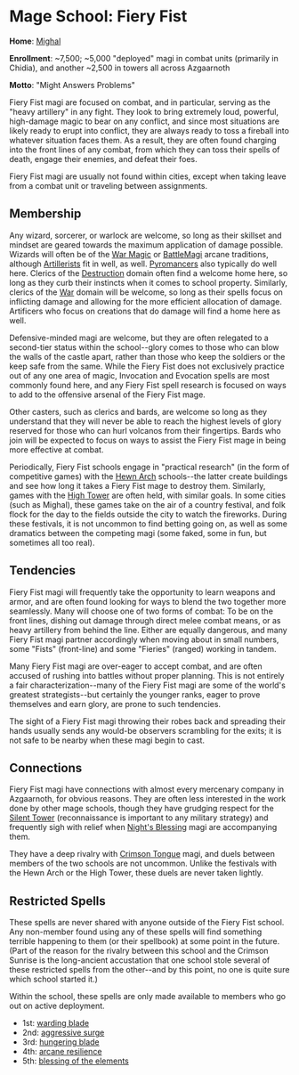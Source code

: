 # Mage School: Fiery Fist
**Home**: [Mighal](../../Cities/Mighal)

**Enrollment**: ~7,500; ~5,000 "deployed" magi in combat units (primarily in Chidia), and another ~2,500 in towers all across Azgaarnoth

**Motto**: "Might Answers Problems"

Fiery Fist magi are focused on combat, and in particular, serving as the "heavy artillery" in any fight. They look to bring extremely loud, powerful, high-damage magic to bear on any conflict, and since most situations are likely ready to erupt into conflict, they are always ready to toss a fireball into whatever situation faces them. As a result, they are often found charging into the front lines of any combat, from which they can toss their spells of death, engage their enemies, and defeat their foes.

Fiery Fist magi are usually not found within cities, except when taking leave from a combat unit or traveling between assignments.
 
## Membership
Any wizard, sorcerer, or warlock are welcome, so long as their skillset and mindset are geared towards the maximum application of damage possible. Wizards will often be of the [War Magic](../../Classes/Wizard/WarMagic.md) or [BattleMagi](../../Classes/Wizard/BattleMagi.md) arcane traditions, although [Artillerists](../../Classes/Wizard/Artillerist.md) fit in well, as well. [Pyromancers](../../Classes/Wizard/Pyromancy.md) also typically do well here. Clerics of the [Destruction](../../Classes/Cleric/Destruction.md) domain often find a welcome home here, so long as they curb their instincts when it comes to school property. Similarly, clerics of the [War](../../Classes/Cleric/War.md) domain will be welcome, so long as their spells focus on inflicting damage and allowing for the more efficient allocation of damage. Artificers who focus on creations that do damage will find a home here as well.

Defensive-minded magi are welcome, but they are often relegated to a second-tier status within the school--glory comes to those who can blow the walls of the castle apart, rather than those who keep the soldiers or the keep safe from the same. While the Fiery Fist does not exclusively practice out of any one area of magic, Invocation and Evocation spells are most commonly found here, and any Fiery Fist spell research is focused on ways to add to the offensive arsenal of the Fiery Fist mage.
 
Other casters, such as clerics and bards, are welcome so long as they understand that they will never be able to reach the highest levels of glory reserved for those who can hurl volcanos from their fingertips. Bards who join will be expected to focus on ways to assist the Fiery Fist mage in being more effective at combat.

Periodically, Fiery Fist schools engage in "practical research" (in the form of competitive games) with the [Hewn Arch](HewnArch.md) schools--the latter create buildings and see how long it takes a Fiery Fist mage to destroy them. Similarly, games with the [High Tower](HighTower.md) are often held, with similar goals. In some cities (such as Mighal), these games take on the air of a country festival, and folk flock for the day to the fields outside the city to watch the fireworks. During these festivals, it is not uncommon to find betting going on, as well as some dramatics between the competing magi (some faked, some in fun, but sometimes all too real).

## Tendencies
Fiery Fist magi will frequently take the opportunity to learn weapons and armor, and are often found looking for ways to blend the two together more seamlessly. Many will choose one of two forms of combat: To be on the front lines, dishing out damage through direct melee combat means, or as heavy artillery from behind the line. Either are equally dangerous, and many Fiery Fist magi partner accordingly when moving about in small numbers, some "Fists" (front-line) and some "Fieries" (ranged) working in tandem.

Many Fiery Fist magi are over-eager to accept combat, and are often accused of rushing into battles without proper planning. This is not entirely a fair characterization--many of the Fiery Fist magi are some of the world's greatest strategists--but certainly the younger ranks, eager to prove themselves and earn glory, are prone to such tendencies.

The sight of a Fiery Fist magi throwing their robes back and spreading their hands usually sends any would-be observers scrambling for the exits; it is not safe to be nearby when these magi begin to cast.

## Connections
Fiery Fist magi have connections with almost every mercenary company in Azgaarnoth, for obvious reasons. They are often less interested in the work done by other mage schools, though they have grudging respect for the [Silent Tower](SilentTower.md) (reconnaissance is important to any military strategy) and frequently sigh with relief when [Night's Blessing](NightsBlessing.md) magi are accompanying them.

They have a deep rivalry with [Crimson Tongue](CrimsonTongue.md) magi, and duels between members of the two schools are not uncommon. Unlike the festivals with the Hewn Arch or the High Tower, these duels are never taken lightly.

## Restricted Spells
These spells are never shared with anyone outside of the Fiery Fist school. Any non-member found using any of these spells will find something terrible happening to them (or their spellbook) at some point in the future. (Part of the reason for the rivalry between this school and the Crimson Sunrise is the long-ancient accustation that one school stole several of these restricted spells from the other--and by this point, no one is quite sure which school started it.)

Within the school, these spells are only made available to members who go out on active deployment.

* 1st: [warding blade](../../Magic/Spells/warding-blade.md)
* 2nd: [aggressive surge](../../Magic/Spells/aggressive-surge.md)
* 3rd: [hungering blade](../../Magic/Spells/hungering-blade.md)
* 4th: [arcane resilience](../../Magic/Spells/arcane-resilience.md)
* 5th: [blessing of the elements](../../Magic/Spells/blessing-of-the-elements.md)
